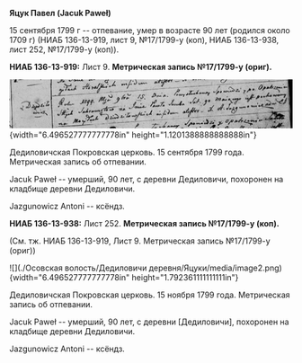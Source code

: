 **Яцук Павел (Jacuk Paweł)**

15 сентября 1799 г -- отпевание, умер в возрасте 90 лет (родился около
1709 г) (НИАБ 136-13-919, лист 9, №17/1799-у (коп), НИАБ 136-13-938,
лист 252, №17/1799-у (коп)).

**НИАБ 136-13-919:** Лист 9. **Метрическая запись №17/1799-у (ориг).**

![](./media/28abff670a0fa8adff8c3ff2f207c9452e8c05c6.png){width="6.496527777777778in"
height="1.1201388888888888in"}

Дедиловичская Покровская церковь. 15 сентября 1799 года. Метрическая
запись об отпевании.

Jacuk Paweł -- умерший, 90 лет, с деревни Дедиловичи, похоронен на
кладбище деревни Дедиловичи.

Jazgunowicz Antoni -- ксёндз.

**НИАБ 136-13-938:** Лист 252. **Метрическая запись №17/1799-у (коп).**

(См. тж. НИАБ 136-13-919, Лист 9. Метрическая запись №17/1799-у (ориг))

![](./Осовская волость/Дедиловичи деревня/Яцуки/media/image2.png){width="6.496527777777778in"
height="1.792361111111111in"}

Дедиловичская Покровская церковь. 15 ноября 1799 года. Метрическая
запись об отпевании.

Jacuk Paweł -- умерший, 90 лет, с деревни \[Дедиловичи\], похоронен на
кладбище деревни Дедиловичи.

Jazgunowicz Antoni -- ксёндз.
